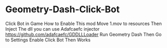 # Geometry-Dash-Click-Bot
Click Bot in Game
How to Enable This mod Move 1.mov to resources Then Inject The dll you can use Adafcaefc injector https://github.com/adafcaefc/GDDLLLoader
Run Geometry Dash Then Go to Settings Enable Click Bot Then Works
